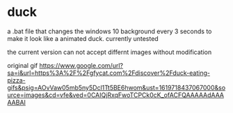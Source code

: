 # duck
a .bat file that changes the windows 10 background every 3 seconds to make it look like a animated duck. currently untested

the current version can not accept differnt images without modification 

original gif https://www.google.com/url?sa=i&url=https%3A%2F%2Fgfycat.com%2Fdiscover%2Fduck-eating-pizza-gifs&psig=AOvVaw05mb5ny5Dcl1Tt5BE6hwom&ust=1619718437067000&source=images&cd=vfe&ved=0CAIQjRxqFwoTCPCk0cK_ofACFQAAAAAdAAAAABAI 
